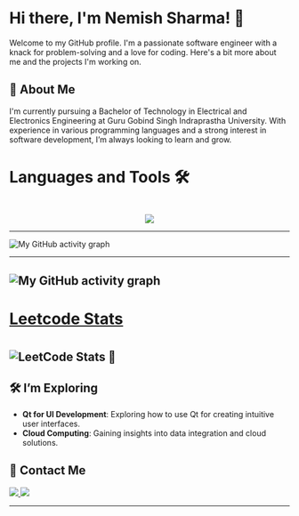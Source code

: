 
# Hi there, I'm Nemish Sharma! 👋

Welcome to my GitHub profile. I'm a passionate software engineer with a knack for problem-solving and a love for coding. Here's a bit more about me and the projects I'm working on.

## 🌟 About Me

I'm currently pursuing a Bachelor of Technology in Electrical and Electronics Engineering at Guru Gobind Singh Indraprastha University. With experience in various programming languages and a strong interest in software development, I’m always looking to learn and grow. 



## <h1>Languages and Tools 🛠<h1>
<p align="center">
  <a href="https://www.linkedin.com/in/nemish-sharma-a31b7821b/">
   <img src="https://skillicons.dev/icons?i=cpp,cmake,html,css,js,mongodb,react,pug,sass&perline=14"/>
  </a>
</p>


------

![My GitHub activity graph](https://github-readme-activity-graph.vercel.app/graph?username=NIKKU-29&theme=aqua)

------
![My GitHub activity graph](https://github-readme-activity-graph.vercel.app/graph?username=NIKKU-29&theme=aqua)
------
## <h1>[Leetcode Stats](https://leetcode.com/u/NIKKU29)<h1>
![LeetCode Stats 🤨](https://leetcard.jacoblin.cool/NIKKU29?ext=contest)
------

## 🛠️ I’m Exploring

- **Qt for UI Development**: Exploring how to use Qt for creating intuitive user interfaces.
- **Cloud Computing**: Gaining insights into data integration and cloud solutions.

## 📣 Contact Me
  <a href="https://www.linkedin.com/in/nemish-sharma-a31b7821b/">
   <img src="https://skillicons.dev/icons?i=linkedin&perline=14"/>
  </a>
   <a href="https://twitter.com/Nesh61839047">
   <img src="https://skillicons.dev/icons?i=twitter&perline=14"/>
  </a>



---

